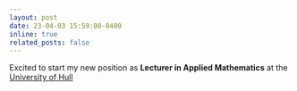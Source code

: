 ```yaml
---
layout: post
date: 23-04-03 15:59:00-0400
inline: true
related_posts: false
---
```


Excited to start my new position as <b>Lecturer in Applied Mathematics</b> at the <a href="https://www.hull.ac.uk">University of Hull</a>
